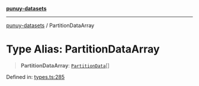 [**punuy-datasets**](../README.md)

***

[punuy-datasets](../README.md) / PartitionDataArray

# Type Alias: PartitionDataArray

> **PartitionDataArray**: [`PartitionData`](PartitionData.md)[]

Defined in: [types.ts:285](https://github.com/andrefs/punuy-datasets/blob/6011a8fdf7a1327e3552464eff1eb4fa6c957091/src/lib/types.ts#L285)
